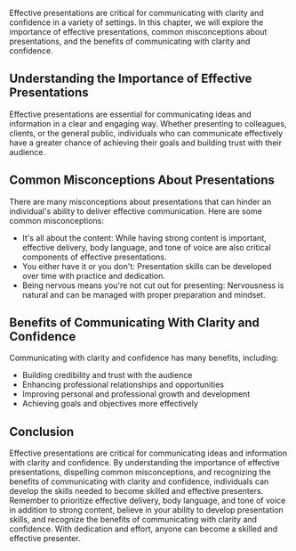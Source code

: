 
Effective presentations are critical for communicating with clarity and confidence in a variety of settings. In this chapter, we will explore the importance of effective presentations, common misconceptions about presentations, and the benefits of communicating with clarity and confidence.

Understanding the Importance of Effective Presentations
-------------------------------------------------------

Effective presentations are essential for communicating ideas and information in a clear and engaging way. Whether presenting to colleagues, clients, or the general public, individuals who can communicate effectively have a greater chance of achieving their goals and building trust with their audience.

Common Misconceptions About Presentations
-----------------------------------------

There are many misconceptions about presentations that can hinder an individual's ability to deliver effective communication. Here are some common misconceptions:

* It's all about the content: While having strong content is important, effective delivery, body language, and tone of voice are also critical components of effective presentations.
* You either have it or you don't: Presentation skills can be developed over time with practice and dedication.
* Being nervous means you're not cut out for presenting: Nervousness is natural and can be managed with proper preparation and mindset.

Benefits of Communicating With Clarity and Confidence
-----------------------------------------------------

Communicating with clarity and confidence has many benefits, including:

* Building credibility and trust with the audience
* Enhancing professional relationships and opportunities
* Improving personal and professional growth and development
* Achieving goals and objectives more effectively

Conclusion
----------

Effective presentations are critical for communicating ideas and information with clarity and confidence. By understanding the importance of effective presentations, dispelling common misconceptions, and recognizing the benefits of communicating with clarity and confidence, individuals can develop the skills needed to become skilled and effective presenters. Remember to prioritize effective delivery, body language, and tone of voice in addition to strong content, believe in your ability to develop presentation skills, and recognize the benefits of communicating with clarity and confidence. With dedication and effort, anyone can become a skilled and effective presenter.
